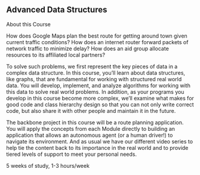 Advanced Data Structures
------------------------

About this Course

How does Google Maps plan the best route for getting around town given current
traffic conditions? How does an internet router forward packets of network
traffic to minimize delay? How does an aid group allocate resources to its
affiliated local partners?

To solve such problems, we first represent the key pieces of data in a complex
data structure. In this course, you’ll learn about data structures, like graphs,
that are fundamental for working with structured real world data. You will
develop, implement, and analyze algorithms for working with this data to solve
real world problems. In addition, as your programs you develop in this course
become more complex, we’ll examine what makes for good code and class hierarchy
design so that you can not only write correct code, but also share it with other
people and maintain it in the future.

The backbone project in this course will be a route planning application. You
will apply the concepts from each Module directly to building an application
that allows an autonomous agent (or a human driver!) to navigate its
environment. And as usual we have our different video series to help tie the
content back to its importance in the real world and to provide tiered levels of
support to meet your personal needs.

5 weeks of study, 1-3 hours/week
